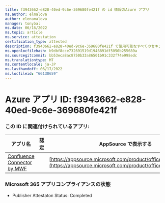 ```yaml
---
title: f3943662-e828-40ed-9c6e-369680fe421f の id 情報のAzure アプリ
ms.author: elmalova
author: elenamalova
manager: tonybal
ms.date: 06/16/2022
ms.topic: article
ms.service: attestation
certification_type: attested
description: f3943662-e828-40ed-9c6e-369680fe421f で使用可能なすべてのセキュリティとコンプライアンス情報。
ms.openlocfilehash: b9dbf8cce732691519d1946891df5050b255689a
ms.sourcegitcommit: bb53eca8ac8750b33a86501b91c332f74e998edc
ms.translationtype: MT
ms.contentlocale: ja-JP
ms.lasthandoff: 06/17/2022
ms.locfileid: "66138659"
---
```

# <a name="azure-app-id-f3943662-e828-40ed-9c6e-369680fe421f"></a>Azure アプリ ID: f3943662-e828-40ed-9c6e-369680fe421f


### <a name="apps-associated-with-this-id"></a>この ID に関連付けられているアプリ:
| **アプリ名** | **認定** | **AppSource で表示する** |
|--------------|---------------|-----------------------|
| [Confluence Connector by MWF](../forward/WA200001604.md) |  | [https://appsource.microsoft.com/product/office/WA200001604](https://appsource.microsoft.com/product/office/WA200001604) |

### <a name="microsoft-365-app-compliance-status"></a>Microsoft 365 アプリコンプライアンスの状態
- Publisher Attestaton Status: Completed
